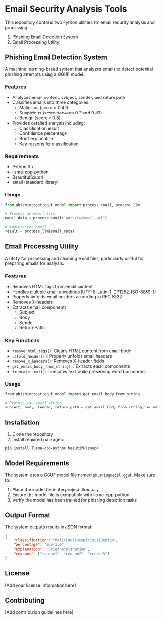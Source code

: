 # Email Security Analysis Tools

This repository contains two Python utilities for email security analysis and processing:

1. Phishing Email Detection System
2. Email Processing Utility

## Phishing Email Detection System

A machine learning-based system that analyzes emails to detect potential phishing attempts using a GGUF model.

### Features
- Analyzes email content, subject, sender, and return path
- Classifies emails into three categories:
  - Malicious (score > 0.49)
  - Suspicious (score between 0.3 and 0.49)
  - Benign (score < 0.3)
- Provides detailed analysis including:
  - Classification result
  - Confidence percentage
  - Brief explanation
  - Key reasons for classification

### Requirements
- Python 3.x
- llama-cpp-python
- BeautifulSoup4
- email (standard library)

### Usage
```python
from phishingtest_gguf_model import process_email, process_llm

# Process an email file
email_data = process_email("path/to/email.eml")

# Analyze the email
result = process_llm(email_data)
```

## Email Processing Utility

A utility for processing and cleaning email files, particularly useful for preparing emails for analysis.

### Features
- Removes HTML tags from email content
- Handles multiple email encodings (UTF-8, Latin-1, CP1252, ISO-8859-1)
- Properly unfolds email headers according to RFC 5322
- Removes X-headers
- Extracts email components:
  - Subject
  - Body
  - Sender
  - Return-Path

### Key Functions
- `remove_html_tags()`: Cleans HTML content from email body
- `unfold_headers()`: Properly unfolds email headers
- `remove_x_headers()`: Removes X-header fields
- `get_email_body_from_string()`: Extracts email components
- `truncate_text()`: Truncates text while preserving word boundaries

### Usage
```python
from phishingtest_gguf_model import get_email_body_from_string

# Process raw email string
subject, body, sender, return_path = get_email_body_from_string(raw_email_string)
```

## Installation

1. Clone the repository
2. Install required packages:
```bash
pip install llama-cpp-python beautifulsoup4
```

## Model Requirements

The system uses a GGUF model file named `phishingmodel.gguf`. Make sure to:
1. Place the model file in the project directory
2. Ensure the model file is compatible with llama-cpp-python
3. Verify the model has been trained for phishing detection tasks

## Output Format

The system outputs results in JSON format:
```json
{
    "classification": "Malicious|Suspicious|Benign",
    "percentage": "0.0-1.0",
    "explanation": "Brief explanation",
    "reasons": ["reason1", "reason2", "reason3"]
}
```

## License

[Add your license information here]

## Contributing

[Add contribution guidelines here] 